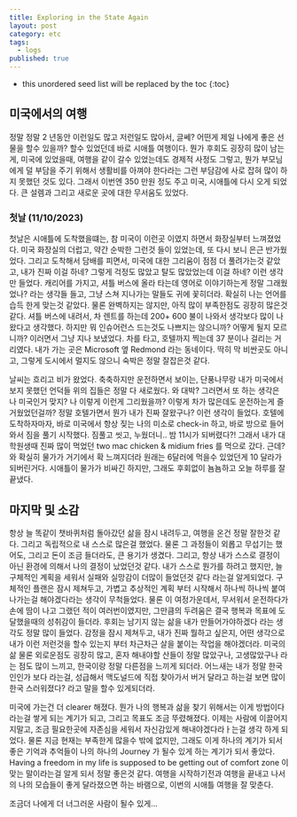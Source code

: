```yaml
---
title: Exploring in the State Again
layout: post
category: etc
tags:
  - logs
published: true
---
```


* this unordered seed list will be replaced by the toc
{:toc}

## 미국에서의 여행

정말 정말 2 년동안 이런일도 많고 저런일도 많아서, 글쎄? 어떤게 제일 나에게 좋은 선물을 할수 있을까? 할수 있었던데 바로 시애틀 여행이다. 뭔가 후회도 굉장히 많이 남는게, 미국에 있었을때, 여행을 같이 갈수 있었는데도 경제적 사정도 그렇고, 뭔가 부모님에게 덜 부담을 주기 위해서 생활비를 아껴야 한다라는 그런 부담감에 사로 잡혀 많이 하지 못했던 것도 있다. 그래서 이번엔 350 만원 정도 주고 미국, 시애틀에 다시 오게 되었다. 큰 설렘과 그리고 새로운 곳에 대한 무서움도 있었다. 

### 첫날 (11/10/2023)

첫날은 시애틀에 도착했을떄는, 참 미국이 이런곳 이였지 하면서 화장실부터 느껴졌었다. 미국 화장실의 더럽고, 약간 순박한 그런것 들이 있었는데, 또 다시 보니 은근 반가웠었다. 그리고 도착해서 담배를 피면서, 미국에 대한 그리움이 점점 더 풀려가는것 같았고, 내가 진짜 이걸 하네? 그렇게 걱정도 많았고 탈도 많았었는데 이걸 하네? 이런 생각만 들었다. 캐리어를 가지고, 셔틀 버스에 올라 타는데 영어로 이야기하는게 정말 그래웠었나? 라는 생각들 들고, 그냥 스쳐 지나가는 말들도 귀에 꽃히더라. 확실히 나는 언어를 습득 한게 맞는것 같았다. 물론 완벽하지는 않지만, 아직 많이 부족한점도 굉장히 많은것 같다. 셔틀 버스에 내려서, 차 렌트를 하는데 200+ 600 불이 나와서 생각보다 많이 나왔다고 생각했다. 하지만 뭐 인슈어런스 드는것도 나쁘지는 않으니까? 어떻게 될지 모르니까? 이러면서 그냥 지나 보냈었다. 차를 타고, 호텔까지 찍는데 37 분이나 걸리는 거리였다. 내가 가는 곳은 Microsoft 옆 Redmond 라는 동네이다. 딱히 막 비싼곳도 아니고, 그렇게 도시에서 멀지도 않으니 숙박은 정말 잘잡은것 같다. 

날씨는 흐리고 비가 왔었다. 축축하지만 운전하면서 보이는, 단풍나무랑 내가 미국에서 보지 못했던 언덕들 위의 집들은 정말 다 새로웠다. 와 대박? 그러면서 또 하는 생각은 나 미국인거 맞지? 나 이렇게 이런게 그리웠을까? 이렇게 차가 많은데도 운전하는게 즐거웠었던걸까? 정말 호텔가면서 뭔가 내가 진짜 잘왔구나? 이런 생각이 들었다. 호텔에 도착하자마자, 바로 미국에서 항상 짖는 나의 미소로 check-in 하고, 바로 방으로 들어와서 짐을 풀기 시작했다. 짐풀고 씻고, 누웠더니.. 밤 11시가 되버렸다?! 그래서 내가 대학원생때 진짜 많이 먹었던 two mac chicken & midium fries 를 먹으로 갔다. 근데? 와 확실히 물가가 거기에서 확 느껴지더라 원래는 6달러에 먹을수 있었던게 10 달라가 되버린거다. 시애틀이 물가가 비싸긴 하지만, 그래도 후회없이 뇸뇸하고 오늘 하루를 잘 끝냈다.

## 마지막 및 소감

항상 늘 똑같이 챗바퀴처럼 돌아갔던 삶을 잠시 내려두고, 여행을 온건 정말 잘한것 같다. 그리고 독립적으로 내 스스로 많은걸 했었다. 물론 그 과정들이 외롭고 무섭기는 했어도, 그리고 돈이 조금 들더라도, 큰 용기가 생겼다. 그리고, 항상 내가 스스로 결정이 아닌 환경에 의해서 나의 결정이 났었던것 같다. 내가 스스로 뭔가를 하려고 했지만, 늘 구체적인 계획을 세워서 실패와 실망감이 더많이 들었던것 같다 라는걸 알게되었다. 구체적인 플랜은 잠시 제쳐두고, 가볍고 추상적인 계획 부터 시작해서 하나씩 하나씩 붙여나가는걸 해야겠다라는 생각이 무척들었다. 물론 이 여정가운데서, 무서워서 운전하다가 손에 땀이 나고 그랬던 적이 여러번이였지만, 그만큼의 두려움은 결국 행복과 목표에 도달했을때의 성취감이 들더라. 후회는 남기지 않는 삶을 내가 만들어가야하겠다 라는 생각도 정말 많이 들었다. 감정을 잠시 제쳐두고, 내가 진짜 뭘하고 싶은지, 어떤 생각으로 내가 이런 저런것을 할수 있는지 부터 차근차근 살을 붙이는 작업을 해야겠더라. 미국의 삶 물론 외로운점도 굉장히 많고, 혼자 해내야할 산들이 정말 많았구나, 고생많았구나 라는 점도 많이 느끼고, 한국이랑 정말 다른점을 느끼게 되더라. 어느새는 내가 정말 한국인인가 보다 라는걸, 성급해서 맥도널드에 직접 찾아가서 버거 달라고 하는걸 보면 많이 한국 스러워졌다? 라고 말을 할수 있게되더라. 

미국에 가는건 더 clearer 해졌다. 뭔가 나의 행복과 삶을 찾기 위해서는 이게 방법이다 라는걸 쌓게 되는 계기가 되고, 그리고 목표도 조금 뚜렸해졌다. 이제는 사람에 이끌어지지말고, 조금 필요한곳에 자존심을 세워서 자신감있게 해내야겠다라ㅏ는걸 생각 하게 되었다. 물론 지금 현재는 부족한게 많을수 밖에 없지만, 그래도 이게 하나의 계기가 되서 좋은 기억과 추억들이 나의 하나의 Journey 가 될수 있게 하는 계기가 되서 좋았다. Having a freedom in my life is supposed to be getting out of comfort zone 이 맞는 말이라는걸 알게 되서 정말 좋은것 같다. 여행을 시작하기전과 여행을 끝내고 나서의 나의 모습들이 좋게 달라졌으면 하는 바램으로, 이번의 시애틀 여행을 잘 맞춘다.

조금더 나에게 더 너그러운 사람이 될수 있게... 